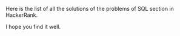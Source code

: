 Here is the list of all the solutions of the problems of SQL section in HackerRank.

I hope you find it well.
